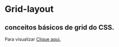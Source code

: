 # Grid-layout

## conceitos básicos de grid do CSS.

<p>Para visualizar <a href="https://grid-layout-theta.vercel.app/">Clique aqui.<a/><p/>
